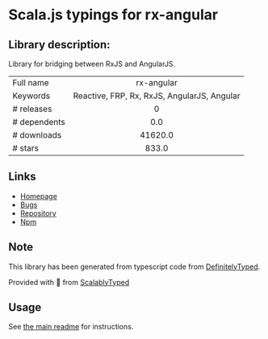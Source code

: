 
# Scala.js typings for rx-angular


## Library description:
Library for bridging between RxJS and AngularJS.

|                    |                 |
| ------------------ | :-------------: |
| Full name          | rx-angular |
| Keywords           | Reactive, FRP, Rx, RxJS, AngularJS, Angular |
| # releases         | 0 |
| # dependents       | 0.0 |
| # downloads        | 41620.0 |
| # stars            | 833.0 |

## Links
- [Homepage](https://github.com/Reactive-Extensions/rx.angular.js)
- [Bugs](https://github.com/Reactive-Extensions/rx.angular.js/issues)
- [Repository](https://github.com/Reactive-Extensions/rx.angular.js)
- [Npm](https://www.npmjs.com/package/rx-angular)
    


## Note
This library has been generated from typescript code from [DefinitelyTyped](https://definitelytyped.org).

Provided with :purple_heart: from [ScalablyTyped](https://github.com/oyvindberg/ScalablyTyped)

## Usage
See [the main readme](../../readme.md) for instructions.


